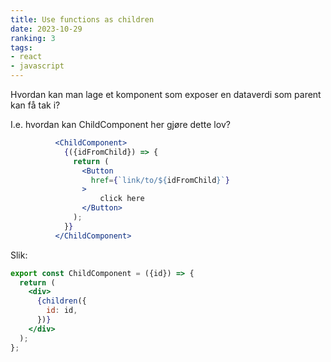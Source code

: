 ```yaml
---
title: Use functions as children
date: 2023-10-29
ranking: 3
tags:
- react
- javascript
---
```


Hvordan kan man lage et komponent som exposer en dataverdi som parent kan få tak i?

I.e. hvordan kan ChildComponent her gjøre dette lov?


```jsx
          <ChildComponent>
            {({idFromChild}) => {
              return (
                <Button
                  href={`link/to/${idFromChild}`}
                >
					click here
                </Button>
              );
            }}
          </ChildComponent>

```

Slik:

```jsx
export const ChildComponent = ({id}) => {
  return (
    <div>
      {children({
        id: id,
      })}
    </div>
  );
};
```
